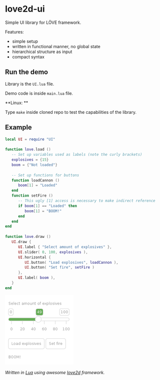 # love2d-ui
Simple UI library for LÖVE framework.

Features:
- simple setup
- written in functional manner, no global state
- hierarchical structure as input
- compact syntax

## Run the demo
Library is the `UI.lua` file.

Demo code is inside `main.lua` file.

**Linux: **

Type `make` inside cloned repo to test the capabilities of the library.

## Example
```lua
local UI = require "UI"

function love.load ()
   -- Set up variables used as labels (note the curly brackets)
   explosives = {15}
   boom = {"Not loaded"}

   -- Set up functions for buttons
   function loadCannon () 
      boom[1] = "Loaded" 
   end
   function setFire ()
      -- This ugly [1] access is necessary to make indirect reference
      if boom[1] == "Loaded" then 
         boom[1] = "BOOM!" 
      end
   end
end

function love.draw ()
   UI.draw {
      UI.label { "Select amount of explosives" },
      UI.slider( 0, 100, explosives ),
      UI.horizontal {  
         UI.button( "Load explosives", loadCannon ), 
         UI.button( "Set fire", setFire )
      },
      UI.label( boom ),
   }
end
```
![Example of UI](example.png)

*Written in [Lua](https://www.lua.org/) using awesome [love2d](https://love2d.org/) framework.*
